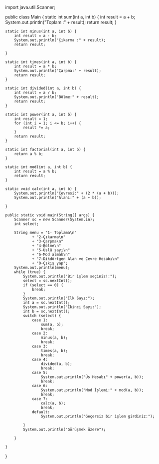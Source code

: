 import java.util.Scanner;

public class Main {
    static int sum(int a, int b) {
        int result = a + b;
        System.out.println("Toplam :" + result);
        return result;
    }

    static int minus(int a, int b) {
        int result = a - b;
        System.out.println("Çıkarma :" + result);
        return result;

    }

    static int times(int a, int b) {
        int result = a * b;
        System.out.println("Çarpma:" + result);
        return result;
    }

    static int divided(int a, int b) {
        int result = a / b;
        System.out.println("Bölme:" + result);
        return result;
    }

    static int power(int a, int b) {
        int result = 1;
        for (int i = 1; i <= b; i++) {
            result *= a;
        }
        return result;
    }

    static int factorial(int a, int b) {
        return a % b;
    }

    static int mod(int a, int b) {
        int result = a % b;
        return result;
    }

    static void calc(int a, int b) {
        System.out.println("Çevresi:" + (2 * (a + b)));
        System.out.println("Alanı:" + (a + b));

    }

    public static void main(String[] args) {
        Scanner sc = new Scanner(System.in);
        int select;

        String menu = "1- Toplama\n"
                + "2-Çıkarma\n"
                + "3-Çarpma\n"
                + "4-Bölme\n"
                + "5-Üslü sayı\n"
                + "6-Mod almak\n"
                + "7-Dikdörtgen Alan ve Çevre Hesabı\n"
                + "0-Çıkış yap";
        System.out.println(menu);
        while (true) {
            System.out.println("Bir işlem seçiniz!:");
            select = sc.nextInt();
            if (select == 0) {
                break;
            }
            System.out.println("İlk Sayı:");
            int a = sc.nextInt();
            System.out.println("İkinci Sayı:");
            int b = sc.nextInt();
            switch (select) {
                case 1:
                    sum(a, b);
                    break;
                case 2:
                    minus(a, b);
                    break;
                case 3:
                    times(a, b);
                    break;
                case 4:
                    divided(a, b);
                    break;
                case 5:
                    System.out.println("Üs Hesabı" + power(a, b));
                    break;
                case 6:
                    System.out.println("Mod İşlemi:" + mod(a, b));
                    break;
                case 7:
                    calc(a, b);
                    break;
                default:
                    System.out.println("Geçersiz bir işlem girdiniz:");

            }
            System.out.println("Görüşmek üzere");

        }

    }
}
